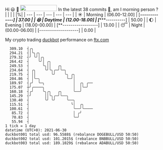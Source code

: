 Hi :smiley: :wave: <img src="https://jojoee.jojoee.com/api/utcnow" width="120" height="20">
In the latest 38 commits :bug:, am I morning person ? 
| | | | |%|
| --- | --- | --- | --- | --- |
| :sunny: | Morning | (06.00-12.00] | [*******-------------] | 37.00 |
| :satisfied: | Daytime | (12.00-18.00] | [**********----------] | 50.00 |
| :moon: | Evening | (18.00-00.00] | [**------------------] | 13.00 |
| :sleeping: | Night | (00.00-06.00] | [--------------------] | 0.00 |

My crypto trading [duckbot](https://github.com/jojoee/duckbot) performance on [ftx.com](https://ftx.com/#a=13144711)
```
  309.10  ┤╭╮
  294.21  ┤│╰╮╭╮
  279.32  ┤╯ ╰╯│╭╮
  264.42  ┤    ╰╯│ ╭╮
  249.53  ┤      ╰╮││   ╭╮
  234.64  ┤ ╭╮    ╰╯╰╮╭─╯╰─╮
  219.75  ┤ ││       ╰╯    ╰╮ ╭╮
  204.86  ┤ │╰─╮            ╰─╯│
  189.97  ┤╭╯  ╰─╮             │  ╭╮ ╭──
  175.07  ┼╯╭────╮             │  │╰─╯
  160.18  ┤╭╯    ╰╮╭╮   ╭╮     ╰──╯
  145.29  ┤╯      ││╰╮╭─╯╰──╮
  130.40  ┤       ╰╯ ╰╯     ╰──╮
  115.51  ┤                   ╰│  ╭╮
  100.61  ┤                    ╰──╯╰────
   85.72  ┤                    │ ╭╯
   70.83  ┤                    ╰─╯
   55.94  ┤
1 tick = 1 day
datetime (UTC+0): 2021-06-30
duckbot001 total usd: 96.5588$ (rebalance DOGEBULL/USD 50:50)
duckbot002 total usd: 101.2015$ (rebalance BNBBULL/USD 50:50)
duckbot003 total usd: 189.1029$ (rebalance ADABULL/USD 50:50)
```

